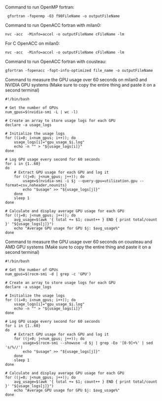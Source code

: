 Command to run OpenMP fortran: 
```shell
 gfortran -fopenmp -O3 f90FileName -o outputFileName
```
Command to run OpenACC fortran with milan0: 
```shell
nvc -acc  -Minfo=accel -o outputFileName cFileName -lm
```

For C OpenACC on milan0:
```shell
nvc -acc  -Minfo=accel -o outputFileName cFileName -lm
```

Command to run OpenACC fortran with cousteau:
```shell
gfortran -fopenacc -fopt-info-optimized file_name -o outputFileName
```

Command to measure the GPU usage over 60 seconds on milan0 and NVIDIA GPU systems (Make sure to copy the entire thing and paste it on a second terminal) 

```shell
#!/bin/bash

# Get the number of GPUs
num_gpus=$(nvidia-smi -L | wc -l)

# Create an array to store usage logs for each GPU
declare -a usage_logs

# Initialize the usage logs
for ((i=0; i<num_gpus; i++)); do
    usage_logs[i]="gpu_usage_$i.log"
    echo -n "" > "${usage_logs[i]}"
done

# Log GPU usage every second for 60 seconds
for i in {1..60}
do
    # Extract GPU usage for each GPU and log it
    for ((j=0; j<num_gpus; j++)); do
        usage=$(nvidia-smi -i $j --query-gpu=utilization.gpu --format=csv,noheader,nounits)
        echo "$usage" >> "${usage_logs[j]}"
    done
    sleep 1
done

# Calculate and display average GPU usage for each GPU
for ((j=0; j<num_gpus; j++)); do
    avg_usage=$(awk '{ total += $1; count++ } END { print total/count }' "${usage_logs[j]}")
    echo "Average GPU usage for GPU $j: $avg_usage%"
done
```

Command to measure the GPU usage over 60 seconds on cousteau and AMD GPU systems (Make sure to copy the entire thing and paste it on a second terminal) 
```shell
#!/bin/bash

# Get the number of GPUs
num_gpus=$(rocm-smi -d | grep -c 'GPU')

# Create an array to store usage logs for each GPU
declare -a usage_logs

# Initialize the usage logs
for ((i=0; i<num_gpus; i++)); do
    usage_logs[i]="gpu_usage_$i.log"
    echo -n "" > "${usage_logs[i]}"
done

# Log GPU usage every second for 60 seconds
for i in {1..60}
do
    # Extract GPU usage for each GPU and log it
    for ((j=0; j<num_gpus; j++)); do
        usage=$(rocm-smi --showuse -d $j | grep -Eo '[0-9]+%' | sed 's/%//')
        echo "$usage" >> "${usage_logs[j]}"
    done
    sleep 1
done

# Calculate and display average GPU usage for each GPU
for ((j=0; j<num_gpus; j++)); do
    avg_usage=$(awk '{ total += $1; count++ } END { print total/count }' "${usage_logs[j]}")
    echo "Average GPU usage for GPU $j: $avg_usage%"
done

```
